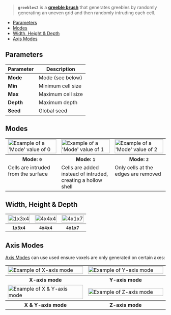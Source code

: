 > **`greebles2`** is a **[greeble brush](Greeble-Brushes)** that generates greebles by randomly generating an uneven grid and then randomly intruding each cell.

<!-- TOC -->
- [Parameters](#parameters)
- [Modes](#modes)
- [Width, Height & Depth](#width-height--depth)
- [Axis Modes](#axis-modes)

## Parameters

Parameter | Description
--------- | -----------
**Mode** | Mode (see below)
**Min** | Minimum cell size
**Max** | Maximum cell size
**Depth** | Maximum depth
**Seed** | Global seed

## Modes

<!-- SAMPLE greebles2 modes 3 -->
<table>
	<tr>
		<td width="33.33%"><img width="100%" src="https://s3.amazonaws.com/misc.lachlanmcdonald.com/magicavoxel-shaders/0.10.6/greebles2_mode0.jpg" alt="Example of a 'Mode' value of 0"></td>
		<td width="33.33%"><img width="100%" src="https://s3.amazonaws.com/misc.lachlanmcdonald.com/magicavoxel-shaders/0.10.6/greebles2_mode1.jpg" alt="Example of a 'Mode' value of 1"></td>
		<td width="33.33%"><img width="100%" src="https://s3.amazonaws.com/misc.lachlanmcdonald.com/magicavoxel-shaders/0.10.6/greebles2_mode2.jpg" alt="Example of a 'Mode' value of 2"></td>
	</tr>
	<tr>
		<th>Mode: <code>0</code></th>
		<th>Mode: <code>1</code></th>
		<th>Mode: <code>2</code></th>
	</tr>
	<tr>
		<td valign="top">Cells are intruded from the surface</td>
		<td valign="top">Cells are added instead of intruded, creating a hollow shell</td>
		<td valign="top">Only cells at the edges are removed</td>
	</tr>
</table>
<!-- END -->

## Width, Height & Depth

<!-- SAMPLE greebles2 variations 3 -->
<table>
	<tr>
		<td width="33.33%"><img width="100%" src="https://s3.amazonaws.com/misc.lachlanmcdonald.com/magicavoxel-shaders/0.10.6/greebles2_axis_1x3x4.jpg" alt="1x3x4"></td>
		<td width="33.33%"><img width="100%" src="https://s3.amazonaws.com/misc.lachlanmcdonald.com/magicavoxel-shaders/0.10.6/greebles2_axis_4x4x4.jpg" alt="4x4x4"></td>
		<td width="33.33%"><img width="100%" src="https://s3.amazonaws.com/misc.lachlanmcdonald.com/magicavoxel-shaders/0.10.6/greebles2_axis_mode2_4x1x7.jpg" alt="4x1x7"></td>
	</tr>
	<tr>
		<th><code>1x3x4</code></th>
		<th><code>4x4x4</code></th>
		<th><code>4x1x7</code></th>
	</tr>
</table>
<!-- END -->

## Axis Modes

[Axis Modes](Terms#axis-modes) can use used ensure voxels are only generated on certain axes:

<!-- SAMPLE greebles2 axis 2 -->
<table>
	<tr>
		<td width="50%"><img width="100%" src="https://s3.amazonaws.com/misc.lachlanmcdonald.com/magicavoxel-shaders/0.10.6/greebles2_axis_x.jpg" alt="Example of X-axis mode"></td>
		<td width="50%"><img width="100%" src="https://s3.amazonaws.com/misc.lachlanmcdonald.com/magicavoxel-shaders/0.10.6/greebles2_axis_y.jpg" alt="Example of Y-axis mode"></td>
	</tr>
	<tr>
		<th>X-axis mode</th>
		<th>Y-axis mode</th>
	</tr>
	<tr>
		<td width="50%"><img width="100%" src="https://s3.amazonaws.com/misc.lachlanmcdonald.com/magicavoxel-shaders/0.10.6/greebles2_axis_xy.jpg" alt="Example of X &amp; Y-axis mode"></td>
		<td width="50%"><img width="100%" src="https://s3.amazonaws.com/misc.lachlanmcdonald.com/magicavoxel-shaders/0.10.6/greebles2_axis_z.jpg" alt="Example of Z-axis mode"></td>
	</tr>
	<tr>
		<th>X &amp; Y-axis mode</th>
		<th>Z-axis mode</th>
	</tr>
</table>
<!-- END -->
